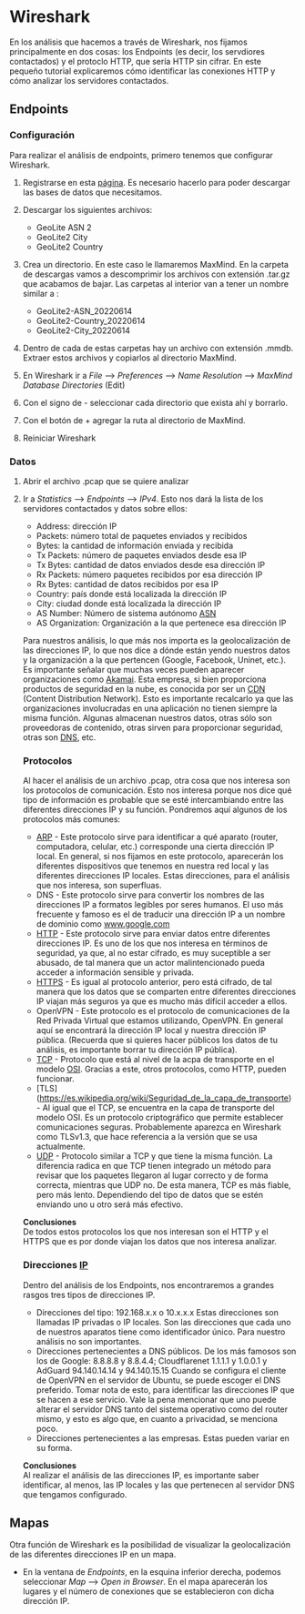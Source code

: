# Wireshark

En los análisis que hacemos a través de Wireshark, nos fijamos principalmente en dos cosas: los Endpoints (es decir, los servdiores contactados) y el protoclo HTTP, que sería HTTP sin cifrar. En este pequeño tutorial explicaremos cómo identificar las conexiones HTTP y cómo analizar los servidores contactados.


## Endpoints

### Configuración   

Para realizar el análisis de endpoints, primero tenemos que configurar Wireshark.

1. Registrarse en esta [página](https://www.maxmind.com/en/geolite2/signup?lang=en). Es necesario hacerlo para poder descargar las bases de datos que necesitamos. 
2. Descargar los siguientes archivos:
    - GeoLite ASN 2
    - GeoLite2 City 
    - GeoLite2 Country    
3. Crea un directorio. En este caso le llamaremos MaxMind. En la carpeta de descargas vamos a descomprimir los archivos con extensión .tar.gz que acabamos de bajar. Las carpetas al interior van a tener un nombre similar a :
    - GeoLite2-ASN_20220614
    - GeoLite2-Country_20220614
    - GeoLite2-City_20220614

4. Dentro de cada de estas carpetas hay un archivo con extensión .mmdb. Extraer estos archivos y copiarlos al directorio MaxMind. 
5. En Wireshark ir a *File* --> *Preferences* --> *Name Resolution* --> *MaxMind Database Directories* (Edit)
6. Con el signo de - seleccionar cada directorio que exista ahí y borrarlo. 
7. Con el botón de + agregar la ruta al directorio de MaxMind.
8. Reiniciar Wireshark

### Datos

1. Abrir el archivo .pcap que se quiere analizar
2. Ir a *Statistics* --> *Endpoints* --> *IPv4*. Esto nos dará la lista de los servidores contactados y datos sobre ellos: 
    - Address: dirección IP
    - Packets: número total de paquetes enviados y recibidos
    - Bytes: la cantidad de información enviada y recibida
    - Tx Packets: número de paquetes enviados desde esa IP
    - Tx Bytes: cantidad de datos enviados desde esa dirección IP
    - Rx Packets: número paquetes recibidos por esa dirección IP
    - Rx Bytes: cantidad de datos recibidos por esa IP
    - Country: país donde está localizada la dirección IP
    - City: ciudad donde está localizada la dirección IP
    - AS Number: Número de sistema autónomo [ASN](https://es.wikipedia.org/wiki/Sistema_aut%C3%B3nomo) 
    - AS Organization: Organización a la que pertenece esa dirección IP

    Para nuestros análisis, lo que más nos importa es la geolocalización de las direcciones IP, lo que nos dice a dónde están yendo nuestros datos y la organización a la que pertencen (Google, Facebook, Uninet, etc.). Es importante señalar que muchas veces pueden aparecer organizaciones como [Akamai](https://www.akamai.com/es). Esta empresa, si bien proporciona productos de seguridad en la nube, es conocida por ser un [CDN](https://es.wikipedia.org/wiki/Red_de_distribuci%C3%B3n_de_contenidos)  (Content Distribution Network). Esto es importante recalcarlo ya que las organizaciones involucradas en una aplicación no tienen siempre la misma función. Algunas almacenan nuestros datos, otras sólo son proveedoras de contenido, otras sirven para proporcionar seguridad, otras son [DNS](https://es.wikipedia.org/wiki/Sistema_de_nombres_de_dominio), etc. 

    ### Protocolos

    Al hacer el análisis de un archivo .pcap, otra cosa que nos interesa son los protocolos de comunicación. Esto nos interesa porque nos dice qué tipo de información es probable que se esté intercambiando entre las diferentes direcciones IP y su función. Pondremos aquí algunos de los protocolos más comunes:

    - [ARP](https://es.wikipedia.org/wiki/Protocolo_de_resoluci%C3%B3n_de_direcciones) - Este protocolo sirve para identificar a qué aparato (router, computadora, celular, etc.) corresponde una cierta dirección IP local. En general, si nos fijamos en este protocolo, aparecerán los diferentes dispositivos que tenemos en nuestra red local y las diferentes direcciones IP locales. Estas direcciones, para el análisis que nos interesa, son superfluas. 
    - DNS - Este protocolo sirve para convertir los nombres de las direcciones IP a formatos legibles por seres humanos. El uso más frecuente y famoso es el de traducir una dirección IP a un nombre de dominio como www.google.com
    - [HTTP](https://es.wikipedia.org/wiki/Protocolo_de_transferencia_de_hipertexto) - Este protocolo sirve para enviar datos entre diferentes direcciones IP. Es uno de los que nos interesa en términos de seguridad, ya que, al no estar cifrado, es muy suceptible a ser abusado, de tal manera que un actor malintencionado pueda acceder a información sensible y privada.
    - [HTTPS](https://es.wikipedia.org/wiki/Protocolo_seguro_de_transferencia_de_hipertexto) - Es igual al protocolo anterior, pero está cifrado, de tal manera que los datos que se comparten entre diferentes direcciones IP viajan más seguros ya que es mucho más difícil acceder a ellos.
    - OpenVPN - Este protocolo es el protocolo de comunicaciones de la Red Privada Virtual que estamos utilizando, OpenVPN. En general aquí se encontrará la dirección IP local y nuestra dirección IP pública. (Recuerda que si quieres hacer públicos los datos de tu análisis, es importante borrar tu dirección IP pública).
    - [TCP](https://es.wikipedia.org/wiki/Protocolo_de_control_de_transmisi%C3%B3n) - Protocolo que está al nivel de la acpa de transporte en el modelo [OSI](https://es.wikipedia.org/wiki/Modelo_OSI). Gracias a este, otros protocolos, como HTTP, pueden funcionar. 
    - [TLS] (https://es.wikipedia.org/wiki/Seguridad_de_la_capa_de_transporte) - Al igual que el TCP, se encuentra en la capa de transporte del modelo OSI. Es un protocolo criptográfico que permite establecer comunicaciones seguras. Probablemente aparezca en Wireshark como TLSv1.3, que hace referencia a la versión que se usa actualmente.
    - [UDP](https://es.wikipedia.org/wiki/Protocolo_de_datagramas_de_usuario) - Protocolo similar a TCP y que tiene la misma función. La diferencia radica en que TCP tienen integrado un método para revisar que los paquetes llegaron al lugar correcto y de forma correcta, mientras que UDP no. De esta manera, TCP es más fiable, pero más lento. Dependiendo del tipo de datos que se estén enviando uno u otro será más efectivo. 

    __Conclusiones__    
    De todos estos protocolos los que nos interesan son el HTTP y el HTTPS que es por donde viajan los datos que nos interesa analizar. 

    ### Direcciones [IP](https://es.wikipedia.org/wiki/Direcci%C3%B3n_IP)

    Dentro del análisis de los Endpoints, nos encontraremos a grandes rasgos tres tipos de direcciones IP. 
    - Direcciones del tipo: 192.168.x.x o 10.x.x.x Estas direcciones son llamadas IP privadas o IP locales. Son las direcciones que cada uno de nuestros aparatos tiene como identificador único. Para nuestro análisis no son importantes. 
    - Direcciones pertenecientes a DNS públicos. De los más famosos son los de Google: 8.8.8.8 y 8.8.4.4; Cloudflarenet 1.1.1.1 y 1.0.0.1 y AdGuard 94.140.14.14 y 94.140.15.15 Cuando se configura el cliente de OpenVPN en el servidor de Ubuntu, se puede escoger el DNS preferido. Tomar nota de esto, para identificar las direcciones IP que se hacen a ese servicio. Vale la pena mencionar que uno puede alterar el servidor DNS tanto del sistema operativo como del router mismo, y esto es algo que, en cuanto a privacidad, se menciona poco. 
    - Direcciones pertenecientes a las empresas. Estas pueden variar en su forma. 

    __Conclusiones__   
    Al realizar el análisis de las direcciones IP, es importante saber identificar, al menos, las IP locales y las que pertenecen al servidor DNS que tengamos configurado.  

## Mapas
Otra función de Wireshark es la posibilidad de visualizar la geolocalización de las diferentes direcciones IP en un mapa. 
- En la ventana de *Endpoints*, en la esquina inferior derecha, podemos seleccionar *Map* --> *Open in Browser*. En el mapa aparecerán los lugares y el número de conexiones que se establecieron con dicha dirección IP.
